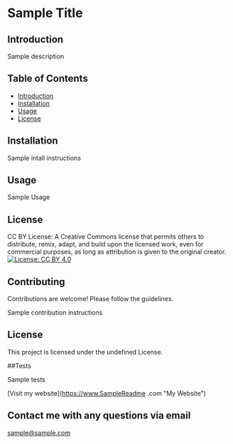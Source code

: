 

# Sample Title

## Introduction

Sample description

## Table of Contents

- [Introduction](#introduction)
- [Installation](#installation)
- [Usage](#usage)
- [License](#license)

## Installation
Sample intall instructions

## Usage
Sample Usage


## License

CC BY License: A Creative Commons license that permits others to distribute, remix, adapt, and build upon the licensed work, even for commercial purposes, as long as attribution is given to the original creator. [![License: CC BY 4.0](https://licensebuttons.net/l/by/4.0/80x15.png)](https://creativecommons.org/licenses/by/4.0/)


## Contributing

Contributions are welcome! Please follow the guidelines.

Sample contribution instructions

## License

This project is licensed under the undefined
License.

##Tests

Sample tests


[Visit my website](https://www.SampleReadme
.com "My Website")

## Contact me with any questions via email 

sample@sample.com

  